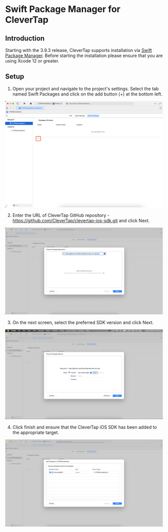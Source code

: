 # Swift Package Manager for CleverTap


## Introduction

Starting with the 3.9.3 release, CleverTap supports installation via [Swift
Package Manager](https://swift.org/package-manager/). Before starting the installation please ensure that you are using Xcode 12 or greater.


## Setup

1. Open your project and navigate to the project's settings. Select the tab named Swift Packages and click on the add button (+) at the bottom left.
   
  <img src="/docs/images/spm-image-1.png" >
   
2. Enter the URL of CleverTap GitHub repository - https://github.com/CleverTap/clevertap-ios-sdk.git and click Next.

  <img src="/docs/images/spm-image-2.png">

3. On the next screen, select the preferred SDK version and click Next.
  
  <img src="/docs/images/spm-image-3.png">

4. Click finish and ensure that the CleverTap iOS SDK has been added to the appropriate target.

  <img src="/docs/images/spm-image-4.png">



